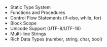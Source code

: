 <!-- Language Features -->

- Static Type System
- Functions and Procedures
- Control Flow Statements (if-else, while, for)
- Block Scope
- Unicode Support (UTF-8/UTF-16)
- Multi-line Strings
- Rich Data Types (number, string, char, bool)
